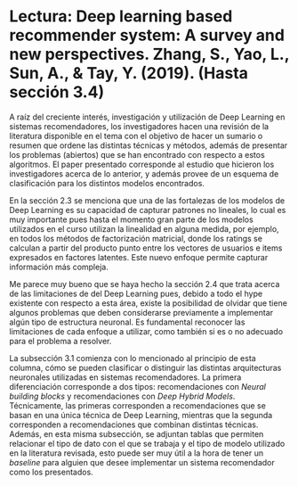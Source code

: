 # Lectura: Deep learning based recommender system: A survey and new perspectives. Zhang, S., Yao, L., Sun, A., & Tay, Y. (2019). (Hasta sección 3.4)

A raíz del creciente interés, investigación y utilización de Deep Learning en sistemas recomendadores, los investigadores hacen una revisión de la literatura disponible en el tema con el objetivo de hacer un sumario o resumen que ordene las distintas técnicas y métodos, además de presentar los problemas (abiertos) que se han encontrado con respecto a estos algoritmos. El paper presentado corresponde al estudio que hicieron los investigadores acerca de lo anterior, y además provee de un esquema de clasificación para los distintos modelos encontrados. 

En la sección 2.3 se menciona que una de las fortalezas de los modelos de Deep Learning es su capacidad de capturar patrones no lineales, lo cual es muy importante pues hasta el momento gran parte de los modelos utilizados en el curso utilizan la linealidad en alguna medida, por ejemplo, en todos los métodos de factorización matricial, donde los ratings se calculan a partir del producto punto entre los vectores de usuarios e items expresados en factores latentes. Este nuevo enfoque permite capturar información más compleja.

Me parece muy bueno que se haya hecho la sección 2.4 que trata acerca de las limitaciones de del Deep Learning pues, debido a todo el hype existente con respecto a esta área, existe la posibilidad de olvidar que tiene algunos problemas que deben considerarse previamente a implementar algún tipo de estructura neuronal. Es fundamental reconocer las limitaciones de cada enfoque a utilizar, como también si es o no adecuado para el problema a resolver.

La subsección 3.1 comienza con lo mencionado al principio de esta columna, cómo se pueden clasificar o distinguir las distintas arquitecturas neuronales utilizadas en sistemas recomendadores. La primera diferenciación corresponde a dos tipos: recomendaciones con *Neural building blocks* y recomendaciones con *Deep Hybrid Models*. Técnicamente, las primeras corresponden a recomendaciones que se basan en una única técnica de Deep Learning, mientras que la segunda corresponden a recomendaciones que combinan distintas técnicas. Además, en esta misma subsección, se adjuntan tablas que permiten relacionar el tipo de dato con el que se trabaja y el tipo de modelo utilizado en la literatura revisada, esto puede ser muy útil a la hora de tener un *baseline* para alguien que desee implementar un sistema recomendador como los presentados. 

